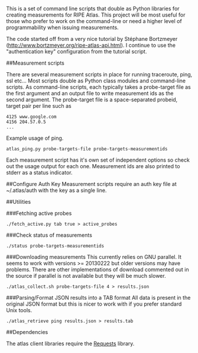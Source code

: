 This is a set of command line scripts that double as Python libraries for creating measurements for RIPE Atlas. This project will be most useful for those who prefer to work on the command-line or need a higher level of programmability when issuing measurements. 

The code started off from a very nice tutorial by Stéphane Bortzmeyer (http://www.bortzmeyer.org/ripe-atlas-api.html). I continue to use the "authentication key" configuration from the tutorial script. 

##Measurement scripts

There are several measurement scripts in place for running traceroute, ping, ssl etc... Most scripts double as Python class modules and command-line scripts. As command-line scripts, each typically takes a probe-target file as the first argument and an output file to write measurement ids as the second argument. The probe-target file is a space-separated probeid, target pair per line such as
```
4125 www.google.com
4156 204.57.0.5
...
```

Example usage of ping.
```
atlas_ping.py probe-targets-file probe-targets-measurementids
```

Each measurement script has it's own set of independent options so check out the usage output for each one. Measurement ids are also printed to stderr as a status indicator.


##Configure Auth Key
Measurement scripts require an auth key file at ~/.atlas/auth with the key as a single line. 

##Utilities

###Fetching active probes
```
./fetch_active.py tab true > active_probes
```

###Check status of measurements
```
./status probe-targets-measurementids
```

###Downloading measurements
This currently relies on GNU parallel. It seems to work with versions >= 20130222 but older versions may have problems. There are other implementations of download commented out in the source if parallel is not available but they will be much slower.

```
./atlas_collect.sh probe-targets-file 4 > results.json 
```

###Parsing/Format JSON results into a TAB format
All data is present in the original JSON format but this is nicer to work with if you prefer standard Unix tools.

```
./atlas_retrieve ping results.json > results.tab
```

##Dependencies

The atlas client libraries require the [Requests](http://docs.python-requests.org/en/latest) library.
